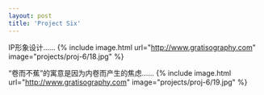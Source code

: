 ```yaml
---
layout: post
title: 'Project Six'
---
```


IP形象设计......
{% include image.html url="http://www.gratisography.com" image="projects/proj-6/18.jpg" %}

“卷而不蕉”的寓意是因为内卷而产生的焦虑......
{% include image.html url="http://www.gratisography.com" image="projects/proj-6/19.jpg" %}